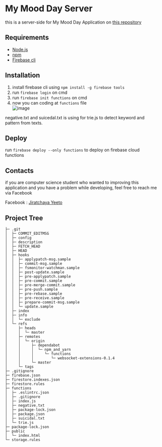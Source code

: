 # My Mood Day Server

this is a server-side for My Mood Day Application on [this repository](https://github.com/scenaire/MyMood)

## Requirements

* [Node.js](https://nodejs.org/en/)
* [npm](https://www.npmjs.com/)
* [Firebase cli](https://firebase.google.com/docs/cli)

## Installation

1. install firebase cli using ```npm install -g firebase tools```  
2. run ```firebase login``` on cmd
3. run ```firebase init functions``` on cmd  
4. now you can coding at ```functions``` file  
![image](https://www.img.in.th/images/b92ebfbf491d4e1d8233b68ad294ded5.png)  

negative.txt and suicedal.txt is using for trie.js to detect keyword and pattern from texts.

## Deploy

run ```firebase deploy --only functions``` to deploy on firebase cloud functions

## Contacts

if you are computer science student who wanted to improving this application and you have a problem while developing, feel free to reach me via Facebook

Facebook : [Jiratchaya Yeeto](https://www.facebook.com/jiratchaya.yeeto)

## Project Tree  

```├─ .firebaserc
├─ .git
│  ├─ COMMIT_EDITMSG
│  ├─ config
│  ├─ description
│  ├─ FETCH_HEAD
│  ├─ HEAD
│  ├─ hooks
│  │  ├─ applypatch-msg.sample
│  │  ├─ commit-msg.sample
│  │  ├─ fsmonitor-watchman.sample
│  │  ├─ post-update.sample
│  │  ├─ pre-applypatch.sample
│  │  ├─ pre-commit.sample
│  │  ├─ pre-merge-commit.sample
│  │  ├─ pre-push.sample
│  │  ├─ pre-rebase.sample
│  │  ├─ pre-receive.sample
│  │  ├─ prepare-commit-msg.sample
│  │  └─ update.sample
│  ├─ index
│  ├─ info
│  │  └─ exclude
│  └─ refs
│     ├─ heads
│     │  └─ master
│     ├─ remotes
│     │  └─ origin
│     │     ├─ dependabot
│     │     │  └─ npm_and_yarn
│     │     │     └─ functions
│     │     │        └─ websocket-extensions-0.1.4
│     │     └─ master
│     └─ tags
├─ .gitignore
├─ firebase.json
├─ firestore.indexes.json
├─ firestore.rules
├─ functions
│  ├─ .eslintrc.json
│  ├─ .gitignore
│  ├─ index.js
│  ├─ negative.txt
│  ├─ package-lock.json
│  ├─ package.json
│  ├─ suicidal.txt
│  └─ trie.js
├─ package-lock.json
├─ public
│  └─ index.html
└─ storage.rules
```
